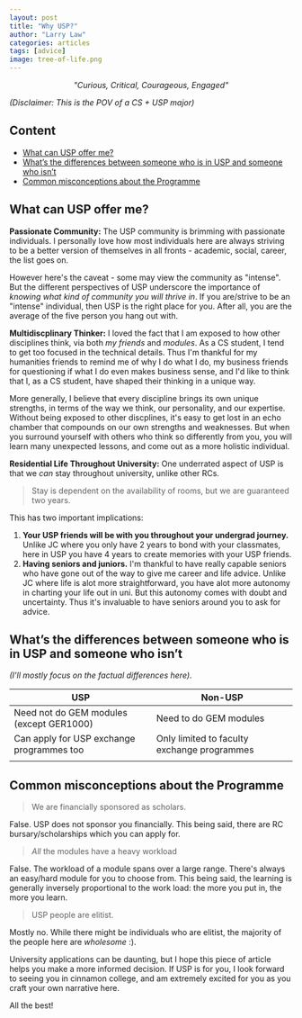 ```yaml
---
layout: post
title: "Why USP?"
author: "Larry Law"
categories: articles
tags: [advice]
image: tree-of-life.png
---
```

<div align="center">
    <i>"Curious, Critical, Courageous, Engaged"</i>
</div>

*(Disclaimer: This is the POV of a CS + USP major)*

<!-- omit in toc -->
## Content
- [What can USP offer me?](#what-can-usp-offer-me)
- [What’s the differences between someone who is in USP and someone who isn’t](#whats-the-differences-between-someone-who-is-in-usp-and-someone-who-isnt)
- [Common misconceptions about the Programme](#common-misconceptions-about-the-programme)

## What can USP offer me?
**Passionate Community:** The USP community is brimming with passionate individuals. I personally love how most individuals here are always striving to be a better version of themselves in all fronts - academic, social, career, the list goes on. 

However here's the caveat - some may view the community as "intense". But the different perspectives of USP underscore the importance of *knowing what kind of community you will thrive in*. If you are/strive to be an "intense" individual, then USP is the right place for you. After all, you are the average of the five person you hang out with.


**Multidiscplinary Thinker:** I loved the fact that I am exposed to how other disciplines think, via both *my friends* and *modules*. As a CS student, I tend to get too focused in the technical details. Thus I'm thankful for my humanities friends to remind me of why I do what I do, my business friends for questioning if what I do even makes business sense, and I'd like to think that I, as a CS student, have shaped their thinking in a unique way.

More generally, I believe that every discipline brings its own unique strengths, in terms of the way we think, our personality, and our expertise. Without being exposed to other discplines, it's easy to get lost in an echo chamber that compounds on our own strengths and weaknesses. But when you surround yourself with others who think so differently from you, you will learn many unexpected lessons, and come out as a more holistic individual.

**Residential Life Throughout University:** One underrated aspect of USP is that we *can* stay throughout university, unlike other RCs.

> Stay is dependent on the availability of rooms, but we are guaranteed two years. 

This has two important implications:
1. **Your USP friends will be with you throughout your undergrad journey.** Unlike JC where you only have 2 years to bond with your classmates, here in USP you have 4 years to create memories with your USP friends.
2. **Having seniors and juniors.** I'm thankful to have really capable seniors who have gone out of the way to give me career and life advice. Unlike JC where life is alot more straightforward, you have alot more autonomy in charting your life out in uni. But this autonomy comes with doubt and uncertainty. Thus it's invaluable to have seniors around you to ask for advice. 

## What’s the differences between someone who is in USP and someone who isn’t 
*(I'll mostly focus on the factual differences here).*

| USP | Non-USP |
|-----|---------|
|Need not do GEM modules (except GER1000)  |Need to do GEM modules  |
|Can apply for USP exchange programmes too  |Only limited to faculty exchange programmes  |
|  |  |

## Common misconceptions about the Programme

> We are financially sponsored as scholars.

False. USP does not sponsor you financially. This being said, there are RC bursary/scholarships which you can apply for.

> *All* the modules have a heavy workload

False. The workload of a module spans over a large range. There's always an easy/hard module for you to choose from. This being said, the learning is generally inversely proportional to the work load: the more you put in, the more you learn.

> USP people are elitist.

Mostly no. While there might be individuals who are elitist, the majority of the people here are *wholesome* :).

University applications can be daunting, but I hope this piece of article helps you make a more informed decision. If USP is for you, I look forward to seeing you in cinnamon college, and am extremely excited for you as you craft your own narrative here.

All the best!
